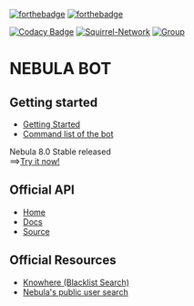 [![forthebadge](https://forthebadge.com/images/badges/made-with-python.svg)](https://www.python.org/) [![forthebadge](https://forthebadge.com/images/badges/open-source.svg)](https://en.wikipedia.org/wiki/Open_source)

[![Codacy Badge](https://app.codacy.com/project/badge/Grade/5c5d758521f6442f83c11af5f063cbfc)](https://www.codacy.com/gh/Squirrel-Network/nebula8/dashboard?utm_source=github.com&amp;utm_medium=referral&amp;utm_content=Squirrel-Network/nebula8&amp;utm_campaign=Badge_Grade) [![Squirrel-Network](https://circleci.com/gh/Squirrel-Network/nebula.svg?style=shield)](https://app.circleci.com/pipelines/github/Squirrel-Network/nebula8) [![Group](https://img.shields.io/badge/Group-SquirrelNetwork-blue)](https://t.me/squirrelnetwork)
# NEBULA BOT

## Getting started

- <a href="https://github.com/Squirrel-Network/nebula8/wiki/Getting-Started">Getting Started</a>
- <a href="https://github.com/Squirrel-Network/nebula8/wiki/Command-List">Command list of the bot</a>

Nebula 8.0 Stable released
<br>
==><a href="h.me/thenebulabot">Try it now!</a>


## Official API
- <a href="https://api.nebula.squirrel-network.online">Home</a>
- <a href="https://api.nebula.squirrel-network.online/apidocs/">Docs</a>
- <a href="https://github.com/Squirrel-Network/api_nebula">Source</a>

## Official Resources
- <a href="https://squirrel-network.online/knowhere/">Knowhere (Blacklist Search)</a>
- <a href="https://api.nebula.squirrel-network.online/users">Nebula's public user search </a>
